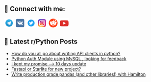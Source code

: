 ## 🔎 Connect with me:
[<img src="https://github.com/bullbesh/bullbesh/blob/main/images/Telegram.png" width="32" height="32" />](https://t.me/bullbesh)
[<img src="https://github.com/bullbesh/bullbesh/blob/main/images/VK.png" width="32" height="32" />](https://vk.com/bullbesh)
[<img src="https://github.com/bullbesh/bullbesh/blob/main/images/Twitter.png" width="32" height="32" />](https://twitter.com/bullbesh1)
[<img src="https://github.com/bullbesh/bullbesh/blob/main/images/Instagram.png" width="32" height="32" />](https://www.instagram.com/bullbesh)
[<img src="https://github.com/bullbesh/bullbesh/blob/main/images/Reddit.png" width="32" height="32" />](https://www.reddit.com/user/bullbesh)
[<img src="https://github.com/bullbesh/bullbesh/blob/main/images/YouTube.png" width="32" height="32" />](https://www.youtube.com/channel/UCtfjRs6uzgq5mfm8S06WTcg)

## 📕 Latest r/Python Posts
<!-- BLOG-POST-LIST:START -->
- [How do you all go about writing API clients in python?](https://www.reddit.com/r/Python/comments/11dpfze/how_do_you_all_go_about_writing_api_clients_in/)
- [Python Auth Module using MySQL , looking for feedback](https://www.reddit.com/r/Python/comments/11dohnr/python_auth_module_using_mysql_looking_for/)
- [I kept my promise --&gt; 10 days update](https://www.reddit.com/r/Python/comments/11do5en/i_kept_my_promise_10_days_update/)
- [Fastapi or Starlite for new project?](https://www.reddit.com/r/Python/comments/11dmea6/fastapi_or_starlite_for_new_project/)
- [Write production grade pandas &lpar;and other libraries!&rpar; with Hamilton](https://www.reddit.com/r/Python/comments/11dkshd/write_production_grade_pandas_and_other_libraries/)
<!-- BLOG-POST-LIST:END -->
